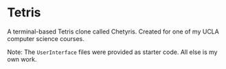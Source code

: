 # Tetris

A terminal-based Tetris clone called Chetyris. Created for one of my UCLA computer science courses.

Note: The `UserInterface` files were provided as starter code. All else is my own work.

